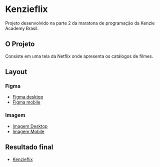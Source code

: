 # Kenzieflix

Projeto desenvolvido na parte 2 da maratona de programação da Kenzie Academy Brasil.

## O Projeto 

Consiste em uma tela da Netflix onde apresenta os catálogos de filmes. 

## Layout

### Figma

- [Figma desktop](https://www.figma.com/file/krw4UzY7OFc6AJVxr4Q6gg/KenzieFlix?node-id=0%3A1)
- [Figma mobile](https://www.figma.com/file/6Ruhg2NFs3CDxtoWLBfEsz/NetflixApp?node-id=0%3A1)

### Imagem

- [Imagem Desktop](./assets/img/desktop.png)
- [Imagem Mobile](./assets/img/mobile.png)

## Resultado final

- [Kenzieflix](https://kenzie-academy-brasil.github.io/kenzieflix/)
